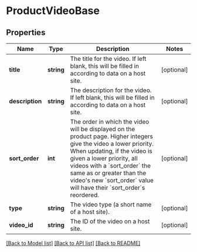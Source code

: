 # ProductVideoBase

## Properties
Name | Type | Description | Notes
------------ | ------------- | ------------- | -------------
**title** | **string** | The title for the video. If left blank, this will be filled in according to data on a host site. | [optional] 
**description** | **string** | The description for the video. If left blank, this will be filled in according to data on a host site. | [optional] 
**sort_order** | **int** | The order in which the video will be displayed on the product page. Higher integers give the video a lower priority. When updating, if the video is given a lower priority, all videos with a &#x60;sort_order&#x60; the same as or greater than the video&#39;s new &#x60;sort_order&#x60; value will have their &#x60;sort_order&#x60;s reordered. | [optional] 
**type** | **string** | The video type (a short name of a host site). | [optional] 
**video_id** | **string** | The ID of the video on a host site. | [optional] 

[[Back to Model list]](../README.md#documentation-for-models) [[Back to API list]](../README.md#documentation-for-api-endpoints) [[Back to README]](../README.md)


